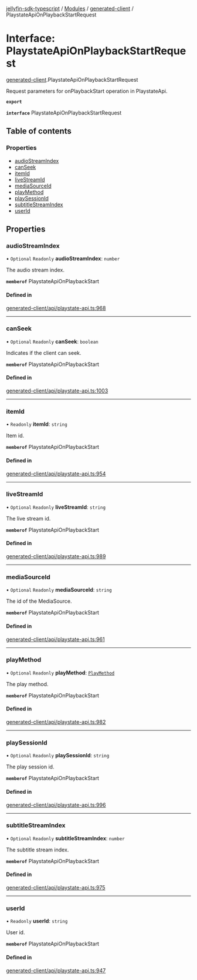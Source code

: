 [jellyfin-sdk-typescript](../README.md) / [Modules](../modules.md) / [generated-client](../modules/generated_client.md) / PlaystateApiOnPlaybackStartRequest

# Interface: PlaystateApiOnPlaybackStartRequest

[generated-client](../modules/generated_client.md).PlaystateApiOnPlaybackStartRequest

Request parameters for onPlaybackStart operation in PlaystateApi.

**`export`**

**`interface`** PlaystateApiOnPlaybackStartRequest

## Table of contents

### Properties

- [audioStreamIndex](generated_client.PlaystateApiOnPlaybackStartRequest.md#audiostreamindex)
- [canSeek](generated_client.PlaystateApiOnPlaybackStartRequest.md#canseek)
- [itemId](generated_client.PlaystateApiOnPlaybackStartRequest.md#itemid)
- [liveStreamId](generated_client.PlaystateApiOnPlaybackStartRequest.md#livestreamid)
- [mediaSourceId](generated_client.PlaystateApiOnPlaybackStartRequest.md#mediasourceid)
- [playMethod](generated_client.PlaystateApiOnPlaybackStartRequest.md#playmethod)
- [playSessionId](generated_client.PlaystateApiOnPlaybackStartRequest.md#playsessionid)
- [subtitleStreamIndex](generated_client.PlaystateApiOnPlaybackStartRequest.md#subtitlestreamindex)
- [userId](generated_client.PlaystateApiOnPlaybackStartRequest.md#userid)

## Properties

### audioStreamIndex

• `Optional` `Readonly` **audioStreamIndex**: `number`

The audio stream index.

**`memberof`** PlaystateApiOnPlaybackStart

#### Defined in

[generated-client/api/playstate-api.ts:968](https://github.com/thornbill/jellyfin-sdk-typescript/blob/644c849/src/generated-client/api/playstate-api.ts#L968)

___

### canSeek

• `Optional` `Readonly` **canSeek**: `boolean`

Indicates if the client can seek.

**`memberof`** PlaystateApiOnPlaybackStart

#### Defined in

[generated-client/api/playstate-api.ts:1003](https://github.com/thornbill/jellyfin-sdk-typescript/blob/644c849/src/generated-client/api/playstate-api.ts#L1003)

___

### itemId

• `Readonly` **itemId**: `string`

Item id.

**`memberof`** PlaystateApiOnPlaybackStart

#### Defined in

[generated-client/api/playstate-api.ts:954](https://github.com/thornbill/jellyfin-sdk-typescript/blob/644c849/src/generated-client/api/playstate-api.ts#L954)

___

### liveStreamId

• `Optional` `Readonly` **liveStreamId**: `string`

The live stream id.

**`memberof`** PlaystateApiOnPlaybackStart

#### Defined in

[generated-client/api/playstate-api.ts:989](https://github.com/thornbill/jellyfin-sdk-typescript/blob/644c849/src/generated-client/api/playstate-api.ts#L989)

___

### mediaSourceId

• `Optional` `Readonly` **mediaSourceId**: `string`

The id of the MediaSource.

**`memberof`** PlaystateApiOnPlaybackStart

#### Defined in

[generated-client/api/playstate-api.ts:961](https://github.com/thornbill/jellyfin-sdk-typescript/blob/644c849/src/generated-client/api/playstate-api.ts#L961)

___

### playMethod

• `Optional` `Readonly` **playMethod**: [`PlayMethod`](../enums/generated_client.PlayMethod.md)

The play method.

**`memberof`** PlaystateApiOnPlaybackStart

#### Defined in

[generated-client/api/playstate-api.ts:982](https://github.com/thornbill/jellyfin-sdk-typescript/blob/644c849/src/generated-client/api/playstate-api.ts#L982)

___

### playSessionId

• `Optional` `Readonly` **playSessionId**: `string`

The play session id.

**`memberof`** PlaystateApiOnPlaybackStart

#### Defined in

[generated-client/api/playstate-api.ts:996](https://github.com/thornbill/jellyfin-sdk-typescript/blob/644c849/src/generated-client/api/playstate-api.ts#L996)

___

### subtitleStreamIndex

• `Optional` `Readonly` **subtitleStreamIndex**: `number`

The subtitle stream index.

**`memberof`** PlaystateApiOnPlaybackStart

#### Defined in

[generated-client/api/playstate-api.ts:975](https://github.com/thornbill/jellyfin-sdk-typescript/blob/644c849/src/generated-client/api/playstate-api.ts#L975)

___

### userId

• `Readonly` **userId**: `string`

User id.

**`memberof`** PlaystateApiOnPlaybackStart

#### Defined in

[generated-client/api/playstate-api.ts:947](https://github.com/thornbill/jellyfin-sdk-typescript/blob/644c849/src/generated-client/api/playstate-api.ts#L947)
